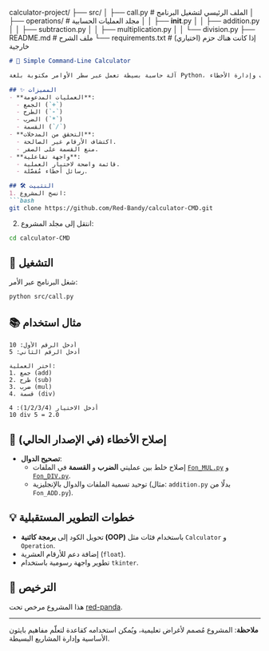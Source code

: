 calculator-project/
├── src/
│   ├── call.py          # الملف الرئيسي لتشغيل البرنامج
│   ├── operations/      # مجلد العمليات الحسابية
│   │   ├── __init__.py
│   │   ├── addition.py
│   │   ├── subtraction.py
│   │   ├── multiplication.py
│   │   └── division.py
├── README.md            # ملف الشرح
└── requirements.txt     # (اختياري) إذا كانت هناك حزم خارجية

```markdown
# 🧮 Simple Command-Line Calculator

آلة حاسبة بسيطة تعمل عبر سطر الأوامر مكتوبة بلغة Python، تدعم العمليات الحسابية الأساسية مع التحقق من صحة المدخلات وإدارة الأخطاء.

## ✨ المميزات
- **العمليات المدعومة**: 
  - الجمع (`+`)
  - الطرح (`-`)
  - الضرب (`*`)
  - القسمة (`/`)
- **التحقق من المدخلات**:  
  - اكتشاف الأرقام غير الصالحة.
  - منع القسمة على الصفر.
- **واجهة تفاعلية**:  
  - قائمة واضحة لاختيار العملية.
  - رسائل أخطاء مُفصَّلة.

## 🛠️ التثبيت
1. انسخ المشروع:
```bash
git clone https://github.com/Red-Bandy/calculator-CMD.git
```
2. انتقل إلى مجلد المشروع:
```bash
cd calculator-CMD
```

## 🚀 التشغيل
شغل البرنامج عبر الأمر:
```bash
python src/call.py
```

## 📚 مثال استخدام
```
أدخل الرقم الأول: 10
أدخل الرقم الثاني: 5

اختر العملية:
1. جمع (add)
2. طرح (sub)
3. ضرب (mul)
4. قسمة (div)

أدخل الاختيار (1/2/3/4): 4
10 div 5 = 2.0
```

## 🐛 إصلاح الأخطاء (في الإصدار الحالي)
- **تصحيح الدوال**:  
  - إصلاح خلط بين عمليتي **الضرب** و **القسمة** في الملفات [`Fon_MUL.py`](src/operations/multiplication.py) و [`Fon_DIV.py`](src/operations/division.py).
  - توحيد تسمية الملفات والدوال بالإنجليزية (مثال: `addition.py` بدلًا من `Fon_ADD.py`).

## 💡 خطوات التطوير المستقبلية
- تحويل الكود إلى **برمجة كائنية (OOP)** باستخدام فئات مثل `Calculator` و `Operation`.
- إضافة دعم للأرقام العشرية (`float`).
- تطوير واجهة رسومية باستخدام `tkinter`.

## 📜 الترخيص
هذا المشروع مرخص تحت [red-panda](LICENSE).

---

**ملاحظة**: المشروع مُصمم لأغراض تعليمية، ويُمكن استخدامه كقاعدة لتعلّم مفاهيم بايثون الأساسية وإدارة المشاريع البسيطة.  
``` 
